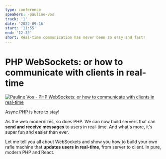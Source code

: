 ```yaml
---
type: conference
speakers: -pauline-vos
track: '1'
date: '2022-09-16'
start: '11:55'
end: '12:35'
short: Real-time communication has never been so easy and fast!
---
```


# PHP WebSockets: or how to communicate with clients in real-time

[![Pauline Vos - PHP WebSockets: or how to communicate with clients in real-time](https://img.youtube.com/vi/t6J9TbjSukc/0.jpg)](https://www.youtube.com/watch?v=t6J9TbjSukc&list=PL3hoUDjLa7eQfYOEmuQNG8he3AeOeWaz8&index=20)

Async PHP is here to stay!

As the web modernizes, so does PHP. We can now build servers that can **send and receive messages** to users in real-time. And what's more, it's super fun and easier than ever.

Let me tell you all about WebSockets and show you how to build your own rafle machine that **updates users in real-time**, from server to client. In pure, modern PHP and React.




